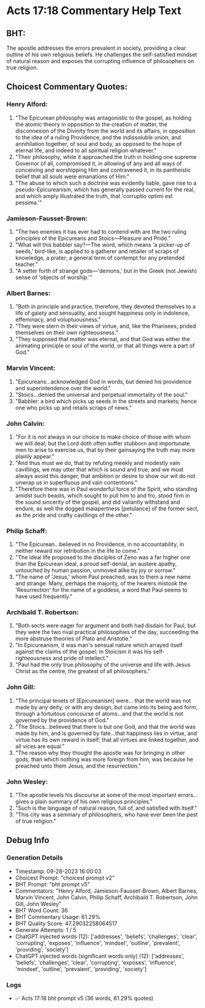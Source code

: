 # Acts 17:18 Commentary Help Text

## BHT:
The apostle addresses the errors prevalent in society, providing a clear outline of his own religious beliefs. He challenges the self-satisfied mindset of natural reason and exposes the corrupting influence of philosophers on true religion.

## Choicest Commentary Quotes:
### Henry Alford:
1. "The Epicurean philosophy was antagonistic to the gospel, as holding the atomic theory in opposition to the creation of matter, the disconnexion of the Divinity from the world and its affairs, in opposition to the idea of a ruling Providence, and the indissoluble union, and annihilation together, of soul and body, as opposed to the hope of eternal life, and indeed to all spiritual religion whatever."
2. "Their philosophy, while it approached the truth in holding one supreme Governor of all, compromised it, in allowing of any and all ways of conceiving and worshipping Him and contravened it, in its pantheistic belief that all souls were emanations of Him."
3. "The abuse to which such a doctrine was evidently liable, gave rise to a pseudo-Epicureanism, which has generally passed current for the real, and which amply illustrated the truth, that 'corruptio optimi est pessima.'"

### Jamieson-Fausset-Brown:
1. "The two enemies it has ever had to contend with are the two ruling principles of the Epicureans and Stoics—Pleasure and Pride."
2. "What will this babbler say?—The word, which means 'a picker-up of seeds,' bird-like, is applied to a gatherer and retailer of scraps of knowledge, a prater; a general term of contempt for any pretended teacher."
3. "A setter forth of strange gods—'demons,' but in the Greek (not Jewish) sense of 'objects of worship.'"

### Albert Barnes:
1. "Both in principle and practice, therefore, they devoted themselves to a life of gaiety and sensuality, and sought happiness only in indolence, effeminacy, and voluptuousness."
2. "They were stern in their views of virtue, and, like the Pharisees, prided themselves on their own righteousness."
3. "They supposed that matter was eternal, and that God was either the animating principle or soul of the world, or that all things were a part of God."

### Marvin Vincent:
1. "Epicureans...acknowledged God in words, but denied his providence and superintendence over the world."
2. "Stoics...denied the universal and perpetual immortality of the soul."
3. "Babbler: a bird which picks up seeds in the streets and markets; hence one who picks up and retails scraps of news."

### John Calvin:
1. "For it is not always in our choice to make choice of those with whom we will deal; but the Lord doth often suffer stubborn and importunate men to arise to exercise us, that by their gainsaying the truth may more plainly appear."
2. "And thus must we do, that by refuting meekly and modestly vain cavillings, we may utter that which is sound and true; and we must always avoid this danger, that ambition or desire to show our wit do not unwrap us in superfluous and vain contentions."
3. "Therefore there was in Paul wonderful force of the Spirit, who standing amidst such beasts, which sought to pull him to and fro, stood firm in the sound sincerity of the gospel, and did valiantly withstand and endure, as well the dogged malapertness [petulance] of the former sect, as the pride and crafty cavillings of the other."

### Philip Schaff:
1. "The Epicurean...believed in no Providence, in no accountability, in neither reward nor retribution in the life to come." 
2. "The ideal life proposed to the disciples of Zeno was a far higher one than the Epicurean ideal, a proud self-denial, an austere apathy, untouched by human passion, unmoved alike by joy or sorrow."
3. "The name of 'Jesus,' whom Paul preached, was to them a new name and strange. Many, perhaps the majority, of the hearers mistook the 'Resurrection' for the name of a goddess, a word that Paul seems to have used frequently."

### Archibald T. Robertson:
1. "Both sects were eager for argument and both had disdain for Paul, but they were the two rival practical philosophies of the day, succeeding the more abstruse theories of Plato and Aristotle."
2. "In Epicureanism, it was man's sensual nature which arrayed itself against the claims of the gospel; in Stoicism it was his self-righteousness and pride of intellect."
3. "Paul had the only true philosophy of the universe and life with Jesus Christ as the centre, the greatest of all philosophers."

### John Gill:
1. "The principal tenets of [Epicureanism] were... that the world was not made by any deity, or with any design, but came into its being and form, through a fortuitous concourse of atoms...and that the world is not governed by the providence of God." 
2. "The Stoics...believed that there is but one God, and that the world was made by him, and is governed by fate...that happiness lies in virtue, and virtue has its own reward in itself; that all virtues are linked together, and all vices are equal." 
3. "The reason why they thought the apostle was for bringing in other gods, than which nothing was more foreign from him, was because he preached unto them Jesus, and the resurrection."

### John Wesley:
1. "The apostle levels his discourse at some of the most important errors... gives a plain summary of his own religious principles."
2. "Such is the language of natural reason, full of, and satisfied with itself."
3. "This city was a seminary of philosophers, who have ever been the pest of true religion."


## Debug Info
### Generation Details
- Timestamp: 09-28-2023 16:00:03
- Choicest Prompt: "choicest prompt v2"
- BHT Prompt: "bht prompt v5"
- Commentators: "Henry Alford, Jamieson-Fausset-Brown, Albert Barnes, Marvin Vincent, John Calvin, Philip Schaff, Archibald T. Robertson, John Gill, John Wesley"
- BHT Word Count: 36
- BHT Commentary Usage: 61.29%
- BHT Quality Score: 47.29032258064517
- Generate Attempts: 1 / 5
- ChatGPT injected words (12):
	['addresses', 'beliefs', 'challenges', 'clear', 'corrupting', 'exposes', 'influence', 'mindset', 'outline', 'prevalent', 'providing', 'society']
- ChatGPT injected words (significant words only) (12):
	['addresses', 'beliefs', 'challenges', 'clear', 'corrupting', 'exposes', 'influence', 'mindset', 'outline', 'prevalent', 'providing', 'society']

### Logs
- ✅ Acts 17:18 bht prompt v5 (36 words, 61.29% quotes)